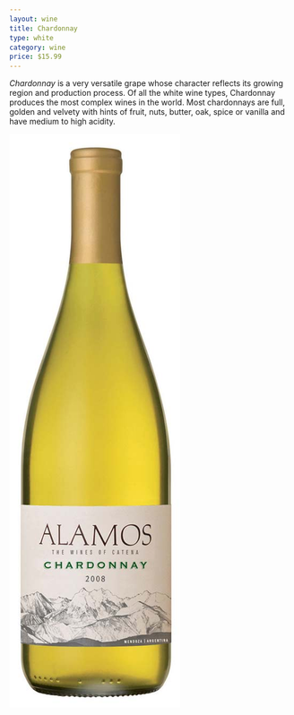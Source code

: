 ```yaml
---
layout: wine
title: Chardonnay
type: white
category: wine
price: $15.99
---
```


*Chardonnay* is a very versatile grape whose character reflects its growing region and production process. Of all the white wine types, Chardonnay produces the most complex wines in the world. Most chardonnays are full, golden and velvety with hints of fruit, nuts, butter, oak, spice or vanilla and have medium to high acidity.

![Bottle of Chardonnay](/images/white-chardonnay.jpg)

